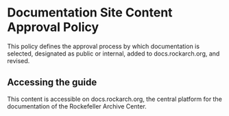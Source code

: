 # Documentation Site Content Approval Policy
This policy defines the approval process by which documentation is selected, designated as public or internal, added to docs.rockarch.org, and revised.

## Accessing the guide
This content is accessible on docs.rockarch.org, the central platform for the documentation of the Rockefeller Archive Center.
